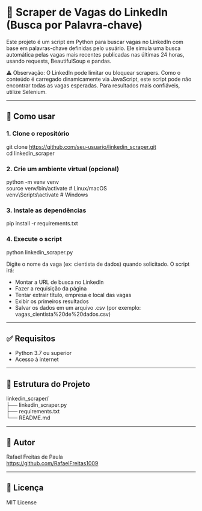 ﻿# 🔎 Scraper de Vagas do LinkedIn (Busca por Palavra-chave)

Este projeto é um script em Python para buscar vagas no LinkedIn com base em palavras-chave definidas pelo usuário. Ele simula uma busca automática pelas vagas mais recentes publicadas nas últimas 24 horas, usando requests, BeautifulSoup e pandas.

⚠️ Observação: O LinkedIn pode limitar ou bloquear scrapers. Como o conteúdo é carregado dinamicamente via JavaScript, este script pode não encontrar todas as vagas esperadas. Para resultados mais confiáveis, utilize Selenium.

---

## 🚀 Como usar

### 1. Clone o repositório

git clone https://github.com/seu-usuario/linkedin_scraper.git  
cd linkedin_scraper

### 2. Crie um ambiente virtual (opcional)

python -m venv venv  
source venv/bin/activate  # Linux/macOS  
venv\Scripts\activate     # Windows

### 3. Instale as dependências

pip install -r requirements.txt

### 4. Execute o script

python linkedin_scraper.py

Digite o nome da vaga (ex: cientista de dados) quando solicitado. O script irá:

- Montar a URL de busca no LinkedIn  
- Fazer a requisição da página  
- Tentar extrair título, empresa e local das vagas  
- Exibir os primeiros resultados  
- Salvar os dados em um arquivo .csv (por exemplo: vagas_cientista%20de%20dados.csv)

---

## ✅ Requisitos

- Python 3.7 ou superior  
- Acesso à internet

---

## 📁 Estrutura do Projeto

linkedin_scraper/  
├── linkedin_scraper.py  
├── requirements.txt  
└── README.md

---

## 👤 Autor

Rafael Freitas de Paula  
https://github.com/RafaelFreitas1009

---

## 📝 Licença

MIT License
